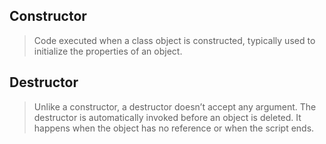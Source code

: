 ## Constructor
>Code executed when a class object is constructed, typically used to initialize the properties of an object.

## Destructor
>Unlike a constructor, a destructor doesn’t accept any argument. The destructor is automatically invoked before an object is deleted. It happens when the object has no reference or when the script ends.